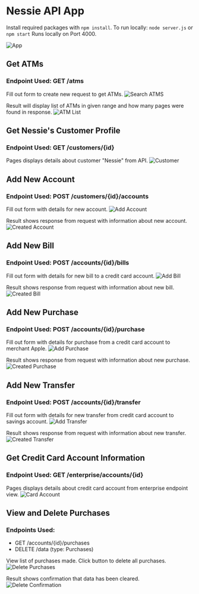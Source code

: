 # Nessie API App

Install required packages with `npm install`.
To run locally: `node server.js` or `npm start`
Runs locally on Port 4000.

![App](imgs/app.png)

## Get ATMs
### Endpoint Used: GET /atms

Fill out form to create new request to get ATMs.
![Search ATMS](imgs/search_atms.png)

Result will display list of ATMs in given range and how many pages were found in response.
![ATM List](imgs/atm_list.png)

## Get Nessie's Customer Profile
### Endpoint Used: GET /customers/\{id\}

Pages displays details about customer "Nessie" from API.
![Customer](imgs/customer.png)

## Add New Account
### Endpoint Used: POST /customers/\{id\}/accounts

Fill out form with details for new account.
![Add Account](imgs/add_account.png)

Result shows response from request with information about new account.
![Created Account](imgs/account_created.png)

## Add New Bill
### Endpoint Used: POST /accounts/\{id\}/bills

Fill out form with details for new bill to a credit card account.
![Add Bill](imgs/add_bill.png)

Result shows response from request with information about new bill.
![Created Bill](imgs/bill_created.png)

## Add New Purchase
### Endpoint Used: POST /accounts/\{id\}/purchase

Fill out form with details for purchase from a credit card account to merchant Apple.
![Add Purchase](imgs/add_purchase.png)

Result shows response from request with information about new purchase.
![Created Purchase](imgs/purchase_added.png)

## Add New Transfer
### Endpoint Used: POST /accounts/\{id\}/transfer

Fill out form with details for new transfer from credit card account to savings account.
![Add Transfer](imgs/add_transfer.png)

Result shows response from request with information about new transfer.
![Created Transfer](imgs/transfer_added.png)

## Get Credit Card Account Information
### Endpoint Used: GET /enterprise/accounts/\{id\}

Pages displays details about credit card account from enterprise endpoint view.
![Card Account](imgs/card.png)

## View and Delete Purchases
### Endpoints Used: 
- GET /accounts/\{id\}/purchases
- DELETE /data (type: Purchases)

View list of purchases made. Click button to delete all purchases.
![Delete Purchases](imgs/delete_purchases.png)

Result shows confirmation that data has been cleared.
![Delete Confirmation](imgs/delete.png)